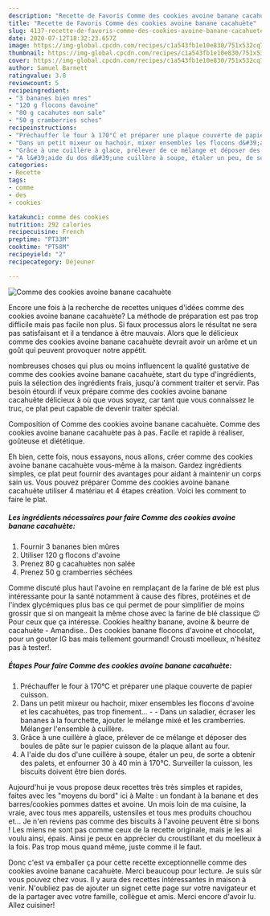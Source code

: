 ```yaml
---
description: "Recette de Favoris Comme des cookies avoine banane cacahuète"
title: "Recette de Favoris Comme des cookies avoine banane cacahuète"
slug: 4137-recette-de-favoris-comme-des-cookies-avoine-banane-cacahuete
date: 2020-07-12T18:32:23.657Z
image: https://img-global.cpcdn.com/recipes/c1a543fb1e10e830/751x532cq70/comme-des-cookies-avoine-banane-cacahuete-photo-principale-de-la-recette.jpg
thumbnail: https://img-global.cpcdn.com/recipes/c1a543fb1e10e830/751x532cq70/comme-des-cookies-avoine-banane-cacahuete-photo-principale-de-la-recette.jpg
cover: https://img-global.cpcdn.com/recipes/c1a543fb1e10e830/751x532cq70/comme-des-cookies-avoine-banane-cacahuete-photo-principale-de-la-recette.jpg
author: Samuel Barnett
ratingvalue: 3.8
reviewcount: 5
recipeingredient:
- "3 bananes bien mres"
- "120 g flocons davoine"
- "80 g cacahutes non sale"
- "50 g cramberries sches"
recipeinstructions:
- "Préchauffer le four à 170°C et préparer une plaque couverte de papier cuisson."
- "Dans un petit mixeur ou hachoir, mixer ensembles les flocons d&#39;avoine et les cacahuètes, pas trop finement...  Dans un saladier, écraser les bananes à la fourchette, ajouter le mélange mixé et les cramberries. Mélanger l&#39;ensemble à cuillère."
- "Grâce à une cuillère à glace, prélever de ce mélange et déposer des boules de pâte sur le papier cuisson de la plaque allant au four."
- "A l&#39;aide du dos d&#39;une cuillère à soupe, étaler un peu, de sorte a obtenir des palets, et enfourner 30 à 40 min à 170°C. Surveiller la cuisson, les biscuits doivent être bien dorés."
categories:
- Recette
tags:
- comme
- des
- cookies

katakunci: comme des cookies 
nutrition: 292 calories
recipecuisine: French
preptime: "PT33M"
cooktime: "PT58M"
recipeyield: "2"
recipecategory: Déjeuner

---
```



![Comme des cookies avoine banane cacahuète](https://img-global.cpcdn.com/recipes/c1a543fb1e10e830/751x532cq70/comme-des-cookies-avoine-banane-cacahuete-photo-principale-de-la-recette.jpg)

Encore une fois à la recherche de recettes uniques d'idées comme des cookies avoine banane cacahuète? La méthode de préparation est pas trop difficile mais pas facile non plus. Si faux processus alors le résultat ne sera pas satisfaisant et il a tendance à être mauvais. Alors que le délicieux comme des cookies avoine banane cacahuète devrait avoir un arôme et un goût qui peuvent provoquer notre appétit.

nombreuses choses qui plus ou moins influencent la qualité gustative de comme des cookies avoine banane cacahuète, start du type d'ingrédients, puis la sélection des ingrédients frais, jusqu'à comment traiter et servir. Pas besoin étourdi if veux prépare comme des cookies avoine banane cacahuète délicieux à où que vous soyez, car tant que vous connaissez le truc, ce plat peut capable de devenir traiter spécial.

Composition of Comme des cookies avoine banane cacahuète. Comme des cookies avoine banane cacahuète pas à pas. Facile et rapide à réaliser, goûteuse et diététique.


Eh bien, cette fois, nous essayons, nous allons, créer comme des cookies avoine banane cacahuète vous-même à la maison. Gardez ingrédients simples, ce plat peut fournir des avantages pour aidant à maintenir un corps sain us. Vous pouvez préparer Comme des cookies avoine banane cacahuète utiliser 4 matériau et 4 étapes création. Voici les comment to faire le plat.

<!--inarticleads1-->

##### Les ingrédients nécessaires pour faire Comme des cookies avoine banane cacahuète:

1. Fournir 3 bananes bien mûres
1. Utiliser 120 g flocons d&#39;avoine
1. Prenez 80 g cacahuètes non salée
1. Prenez 50 g cramberries séchées


Comme discuté plus haut l&#39;avoine en remplaçant de la farine de blé est plus intéressante pour la santé notamment à cause des fibres, protéines et de l&#39;index glycémiques plus bas ce qui permet de pour simplifier de moins grossir que si on mangeait la même chose avec la farine de blé classique 😉 Pour ceux que ça intéresse. Cookies healthy banane, avoine &amp; beurre de cacahuète - Amandise.. Des cookies banane flocons d&#39;avoine et chocolat, pour un gouter IG bas mais tellement gourmand! Crousti moelleux, n&#39;hésitez pas à tester!. 

<!--inarticleads2-->

##### Étapes Pour faire Comme des cookies avoine banane cacahuète:

1. Préchauffer le four à 170°C et préparer une plaque couverte de papier cuisson.
1. Dans un petit mixeur ou hachoir, mixer ensembles les flocons d&#39;avoine et les cacahuètes, pas trop finement... -  - Dans un saladier, écraser les bananes à la fourchette, ajouter le mélange mixé et les cramberries. Mélanger l&#39;ensemble à cuillère.
1. Grâce à une cuillère à glace, prélever de ce mélange et déposer des boules de pâte sur le papier cuisson de la plaque allant au four.
1. A l&#39;aide du dos d&#39;une cuillère à soupe, étaler un peu, de sorte a obtenir des palets, et enfourner 30 à 40 min à 170°C. Surveiller la cuisson, les biscuits doivent être bien dorés.


Aujourd&#39;hui je vous propose deux recettes très très simples et rapides, faites avec les &#34;moyens du bord&#34; ici à Malte : un fondant à la banane et des barres/cookies pommes dattes et avoine. Un mois loin de ma cuisine, la vraie, avec tous mes appareils, ustensiles et tous mes produits chouchou et… Je n&#39;en reviens pas comme des biscuits à l&#39;avoine peuvent être si bons ! Les miens ne sont pas comme ceux de la recette originale, mais je les ai voulu ainsi, épais. Ainsi je peux en apprécier du croustillant et du moelleux à la fois. Pas trop mous quand même, juste comme il le faut. 


Donc c'est va emballer ça pour cette recette exceptionnelle comme des cookies avoine banane cacahuète. Merci beaucoup pour lecture. Je suis sûr vous pouvez chez vous. Il y aura des recettes  intéressantes in maison à venir. N'oubliez pas de ajouter un signet cette page sur votre navigateur et de la partager avec votre famille, collègue et amis. Merci encore d'avoir lu. Allez cuisiner!
